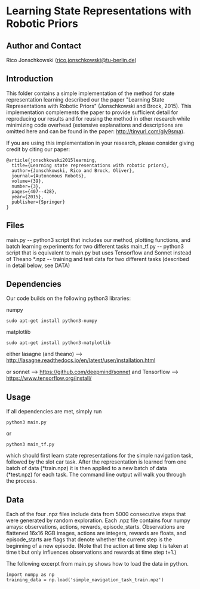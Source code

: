Learning State Representations with Robotic Priors
==================================================

Author and Contact
------------------

Rico Jonschkowski (rico.jonschkowski@tu-berlin.de)


Introduction
------------

This folder contains a simple implementation of the method for state representation learning described our the paper "Learning State Representations with Robotic Priors" (Jonschkowski and Brock, 2015). This implementation complements the paper to provide sufficient detail for reproducing our results and for reusing the method in other research while minimizing code overhead (extensive explanations and descriptions are omitted here and can be found in the paper: http://tinyurl.com/gly9sma).

If you are using this implementation in your research, please consider giving credit by citing our paper:

    @article{jonschkowski2015learning,
      title={Learning state representations with robotic priors},
      author={Jonschkowski, Rico and Brock, Oliver},
      journal={Autonomous Robots},
      volume={39},
      number={3},
      pages={407--428},
      year={2015},
      publisher={Springer}
    }


Files
-----

main.py -- python3 script that includes our method, plotting functions, and batch learning experiments for two different tasks
main_tf.py -- python3 script that is equivalent to main.py but uses Tensorflow and Sonnet instead of Theano
*.npz -- training and test data for two different tasks (described in detail below, see DATA)


Dependencies
------------

Our code builds on the following python3 libraries:

numpy

    sudo apt-get install python3-numpy

matplotlib 

    sudo apt-get install python3-matplotlib

either lasagne (and theano) --> http://lasagne.readthedocs.io/en/latest/user/installation.html


or sonnet --> https://github.com/deepmind/sonnet and Tensorflow --> https://www.tensorflow.org/install/

Usage
-----

If all dependencies are met, simply run

    python3 main.py

or 

    python3 main_tf.py
 

which should first learn state representations for the simple navigation task, followed by the slot car task. After the representation is learned from one batch of data (*train.npz) it is then applied to a new batch of data (*test.npz) for each task. The command line output will walk you through the process.


Data
----

Each of the four .npz files include data from 5000 consecutive steps that were generated by random exploration. Each .npz file contains four numpy arrays: observations, actions, rewards, episode_starts. Observations are flattened 16x16 RGB images, actions are integers, rewards are floats, and episode_starts are flags that denote whether the current step is the beginning of a new episode. (Note that the action at time step t is taken at time t but only influences observations and rewards at time step t+1.)

The following excerpt from main.py shows how to load the data in python.

    import numpy as np
    training_data = np.load('simple_navigation_task_train.npz')
